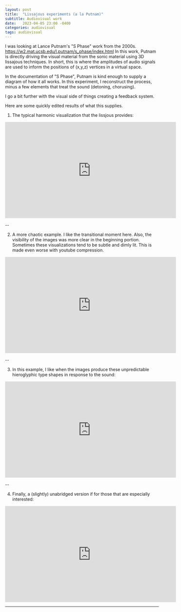 ```yaml
---
layout: post
title:  "Lissajous experiments (a la Putnam)"
subtitle: Audiovisual work
date:   2023-04-05 23:00 -0400
categories: audiovisual
tags: audiovisual
---
```


I was looking at Lance Putnam's "S Phase" work from the 2000s. https://w2.mat.ucsb.edu/l.putnam/s_phase/index.html In this work, Putnam is directly driving the visual material from the sonic material using 3D lissajous techniques. In short, this is where the amplitudes of audio signals are used to inform the positions of (x,y,z) vertices in a virtual space. 

In the documentation of "S Phase", Putnam is kind enough to supply a diagram of how it all works. In this experiment, I reconstruct the process, minus a few elements that treat the sound (detoning, chorusing).

I go a bit further with the visual side of things creating a feedback system.

Here are some quickly edited results of what this supplies. 

1) The typical harmonic visualization that the lissjous provides:

<iframe width="560" height="315" src="https://www.youtube.com/embed/iOmnIInZQYM" title="YouTube video player" frameborder="0" allow="accelerometer; autoplay; clipboard-write; encrypted-media; gyroscope; picture-in-picture; web-share" allowfullscreen></iframe>

--

2) A more chaotic example. I like the transitional moment here. Also, the visibility of the images was more clear in the beginning portion. Sometimes these visualizations tend to be subtle and dimly lit. This is made even worse with youtube compression.

<iframe width="560" height="315" src="https://www.youtube.com/embed/hD5BkT498XA" title="YouTube video player" frameborder="0" allow="accelerometer; autoplay; clipboard-write; encrypted-media; gyroscope; picture-in-picture; web-share" allowfullscreen></iframe>

--

3) In this example, I like when the images produce these unpredictable hieroglyphic type shapes in response to the sound:

<iframe width="560" height="315" src="https://www.youtube.com/embed/VSu3mg6-R0Q" title="YouTube video player" frameborder="0" allow="accelerometer; autoplay; clipboard-write; encrypted-media; gyroscope; picture-in-picture; web-share" allowfullscreen></iframe>

--

4) Finally, a (slightly) unabridged version if for those that are especially interested:

<iframe width="560" height="315" src="https://www.youtube.com/embed/VSu3mg6-R0Q" title="YouTube video player" frameborder="0" allow="accelerometer; autoplay; clipboard-write; encrypted-media; gyroscope; picture-in-picture; web-share" allowfullscreen></iframe>

---
<br>